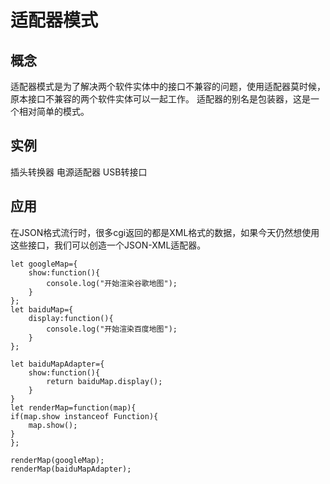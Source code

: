 # 适配器模式
## 概念
适配器模式是为了解决两个软件实体中的接口不兼容的问题，使用适配器莫时候，原本接口不兼容的两个软件实体可以一起工作。
适配器的别名是包装器，这是一个相对简单的模式。

## 实例
插头转换器
电源适配器
USB转接口

## 应用
在JSON格式流行时，很多cgi返回的都是XML格式的数据，如果今天仍然想使用这些接口，我们可以创造一个JSON-XML适配器。
```
let googleMap={
    show:function(){
        console.log("开始渲染谷歌地图");
    }
};
let baiduMap={
    display:function(){
        console.log("开始渲染百度地图");
    }
};

let baiduMapAdapter={
    show:function(){
        return baiduMap.display();
    }
}
let renderMap=function(map){
if(map.show instanceof Function){
    map.show();
}
};

renderMap(googleMap);
renderMap(baiduMapAdapter);

```
